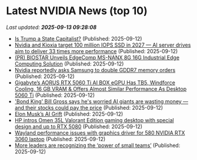 # Latest NVIDIA News (top 10)
_Last updated: **2025-09-13 09:28:08**_

- [Is Trump a State Capitalist?](https://www.project-syndicate.org/onpoint/is-trump-a-state-capitalist) (Published: 2025-09-12)
- [Nvidia and Kioxia target 100 million IOPS SSD in 2027 — AI server drives aim to deliver 33 times more performance](https://www.tomshardware.com/tech-industry/nvidia-and-kioxia-target-100-million-iops-ssd-in-2027-33-times-more-than-existing-drives-for-exclusive-use-in-ai-servers) (Published: 2025-09-12)
- [(PR) BIOSTAR Unveils EdgeComp MS-NANX 8G 16G Industrial Edge Computing Solution](https://www.techpowerup.com/340933/biostar-unveils-edgecomp-ms-nanx-8g-16g-industrial-edge-computing-solution) (Published: 2025-09-12)
- [Nvidia reportedly asks Samsung to double GDDR7 memory orders](https://www.digitimes.com/news/a20250910PD226/nvidia-samsung-hbm-revenue-hbm3e.html) (Published: 2025-09-12)
- [Gigabyte’s AORUS RTX 5060 Ti AI BOX eGPU Has TB5, Windforce Cooling, 16 GB VRAM & Offers Almost Similar Performance As Desktop 5060 Ti](https://wccftech.com/gigabyte-aorus-rtx-5060-ti-ai-box-egpu-tb5-windforce-cooling-16-gb-vram/) (Published: 2025-09-12)
- ['Bond King' Bill Gross says he's worried AI giants are wasting money — and their stocks could pay the price](https://www.businessinsider.com/bond-king-bill-gross-ai-stocks-capex-data-centers-tech-2025-9) (Published: 2025-09-12)
- [Elon Musk’s AI Grift](https://www.thenation.com/article/world/elon-musk-ai-saudi-funding/) (Published: 2025-09-12)
- [HP intros Omen 35L Valorant Edition gaming desktop with special design and up to RTX 5080](https://www.notebookcheck.net/HP-intros-Omen-35L-Valorant-Edition-gaming-desktop-with-special-design-and-up-to-RTX-5080.1111131.0.html) (Published: 2025-09-12)
- [Wayland performance issues with graphics driver for 580 NVIDIA RTX 3060 laptop](https://askubuntu.com/questions/1555976/wayland-performance-issues-with-graphics-driver-for-580-nvidia-rtx-3060-laptop) (Published: 2025-09-12)
- [More leaders are recognizing the ‘power of small teams’](https://fortune.com/2025/09/12/more-leaders-recognize-powers-small-teams/) (Published: 2025-09-12)
